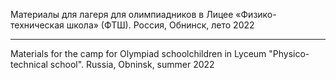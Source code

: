 Материалы для лагеря для олимпиадников в Лицее «Физико-техническая школа» (ФТШ). Россия, Обнинск, лето 2022

------------------------------------------------------------------------

Materials for the camp for Olympiad schoolchildren in Lyceum "Physico-technical school". Russia, Obninsk, summer 2022
